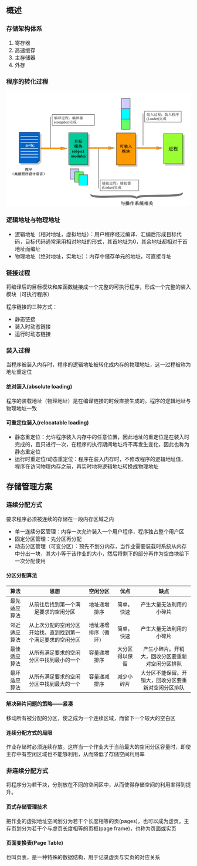 ## 概述

### 存储架构体系
1. 寄存器
2. 高速缓存
3. 主存储器
4. 外存

### 程序的转化过程

![程序的转化过程]

### 逻辑地址与物理地址

- 逻辑地址（相对地址，虚拟地址）：用户程序经过编译、汇编后形成目标代码，目标代码通常采用相对地址的形式，其首地址为0，其余地址都相对于首地址而编址
- 物理地址（绝对地址，实地址）：内存中储存单元的地址，可直接寻址

### 链接过程

将编译后的目标模块和库函数链接成一个完整的可执行程序，形成一个完整的装入模块（可执行程序）

程序链接的三种方式：
- 静态链接
- 装入时动态链接
- 运行时动态链接

### 装入过程

当程序被装入内存时，程序的逻辑地址被转化成内存的物理地址，这一过程被称为地址重定位

#### 绝对装入(absolute loading)

程序的装载地址（物理地址）是在编译链接的时候直接生成的。程序的逻辑地址与物理地址一致

#### 可重定位装入(relocatable loading)

- 静态重定位：允许程序装入内存中的任意位置，因此地址的重定位是在装入时完成的，且只进行一次，在程序的执行期间地址将不再发生变化，因此也称为静态重定位
- 运行时重定位/动态重定位：程序在装入内存时，不修改程序的逻辑地址值，程序在访问物理内存之前，再实时地将逻辑地址转换成物理地址

## 存储管理方案

### 连续分配方式

要求程序必须被连续的存储在一段内存区域之内

- 单一连续分区管理：内存一次允许装入一个用户程序，程序独占整个用户区
- 固定分区管理：先分区再分配
- 动态分区管理（可变分区）：预先不划分内存，当作业需要装载时系统从内存中分出一块，其大小等于该作业的大小，然后将剩下的部分再作为空白块给下一次分配使用

#### 分区分配算法

|     算法     |                             思想                             |       空闲分区       |      优点      |                         缺点                         |
| :----------: | :----------------------------------------------------------: | :------------------: | :------------: | :--------------------------------------------------: |
| 最先适应算法 |             从前往后找到第一个满足要求的空闲分区             |     地址递增排序     |   简单，快速   |               产生大量无法利用的小碎片               |
| 邻近适应算法 | 从上次分配的空闲分区开始找，直到找到第一个满足要求的空闲分区 | 地址递增排序（循环） |   简单，快速   |               产生大量无法利用的小碎片               |
| 最佳适应算法 |           从所有满足要求的空闲分区中找到最小的一个           |     容量递增排序     | 大分区得以保留 |   产生小碎片。开销大，回收分区要重新对空闲分区排队   |
| 最坏适应算法 |           从所有满足要求的空闲分区中找到最大的一个           |     容量递减排序     |   减少小碎片   | 大分区不能保留。开销大，回收分区要重新对空闲分区排队 |

#### 解决碎片问题的策略——紧凑

移动所有被分配的分区，使之成为一个连续区域，而留下一个较大的空白区

#### 连续分配方式的局限

作业存储时必须连续存放。这样当一个作业大于当前最大的空闲分区容量时，即使主存中有空闲区域也不能够利用，从而降低了存储空间利用率

### 非连续分配方式

将程序分为若干块，分别放在不同的空闲区中，从而使得存储空间的利用率得到提升。

#### 页式存储管理技术

把作业的虚拟地址空间划分为若干个长度相等的页(pages)，也可以成为虚页。主存页划分为若干个与虚页长度相等的页框(page frame)，也称为页面或实页

#### 页面变换表(Page Table)

也叫页表，是一种特殊的数据结构，用于记录虚页与实页的对应关系

[程序的转化过程]: pictures\程序的转化过程.png